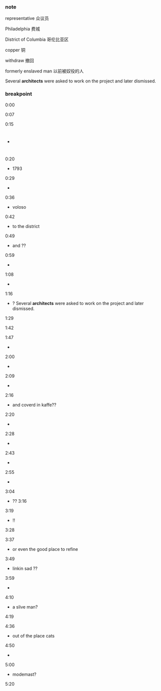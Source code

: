### note

representative                           众议员  

Philadelphia                                费城

District of Columbia              哥伦比亚区

copper                                     铜

withdraw                             撤回

formerly enslaved man        以前被奴役的人

 Several **architects** were asked to work on the project and later dismissed. 

### breakpoint



0:00

0:07

0:15

* #

0:20

* 1793

0:29

* 

 0:36

* voloso

0:42

* to the district

0:49

*  and ??

0:59

* 

1:08

* 

1:16

* ?  Several **architects** were asked to work on the project and later dismissed. 

1:29



1:42



1:47

* 

2:00

* 

2:09

* 

2:16

* and coverd in  kaffe??

2:20

* 

2:28

* 

2:43

* 

2:55

* 

3:04

* ?? 3:16

3:19

* !!

3:28

 3:37 

* or even the good place to refine

3:49

* linkin sad ??

3:59

* 

4:10

* a slive man?

4:19

4:36

* out of the place cats

4:50

* 

5:00

* modemast?

5:20